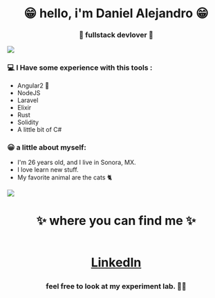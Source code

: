 <h1 align="center"> 😁 hello, i'm Daniel Alejandro 😁 </h1>
<h3 align="center">🚀 fullstack devlover 🚀</h3>

<img src="https://yata-apix-a9caea66-ad78-425f-aa08-e292558ebb65.lss.locawebcorp.com.br/b7c7dbff38ae4f419c94ce8d2254b9d9.png"> 

### 💻 I Have some experience with this tools :
- Angular2 🤘
- NodeJS
- Laravel
- Elixir 
- Rust
- Solidity
- A little bit of C#

### 😀 a little about myself:
- I'm 26 years old, and I live in Sonora, MX.
- I love learn new stuff.
- My favorite animal are the cats 🐈

<img src="https://yata-apix-a9caea66-ad78-425f-aa08-e292558ebb65.lss.locawebcorp.com.br/b7c7dbff38ae4f419c94ce8d2254b9d9.png"> 

<h1 align="center">
✨ where you can find me ✨
  
  <p align="center"><br/>
   <a href="https://www.linkedin.com/in/daniel-alejandroMO">
     LinkedIn
   </a>
</p>
</h1>

<h3 align="center"><strong> feel free to look at my experiment lab. 👨‍💻 </strong> </h3>
